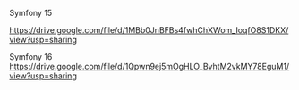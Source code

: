 
Symfony 15

https://drive.google.com/file/d/1MBb0JnBFBs4fwhChXWom_IoqfO8S1DKX/view?usp=sharing


Symfony 16 https://drive.google.com/file/d/1Qpwn9ej5mOgHLO_BvhtM2vkMY78EguM1/view?usp=sharing